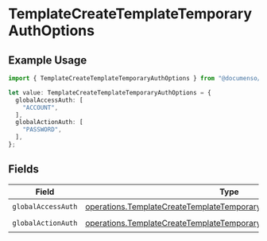 # TemplateCreateTemplateTemporaryAuthOptions

## Example Usage

```typescript
import { TemplateCreateTemplateTemporaryAuthOptions } from "@documenso/sdk-typescript/models/operations";

let value: TemplateCreateTemplateTemporaryAuthOptions = {
  globalAccessAuth: [
    "ACCOUNT",
  ],
  globalActionAuth: [
    "PASSWORD",
  ],
};
```

## Fields

| Field                                                                                                                                                      | Type                                                                                                                                                       | Required                                                                                                                                                   | Description                                                                                                                                                |
| ---------------------------------------------------------------------------------------------------------------------------------------------------------- | ---------------------------------------------------------------------------------------------------------------------------------------------------------- | ---------------------------------------------------------------------------------------------------------------------------------------------------------- | ---------------------------------------------------------------------------------------------------------------------------------------------------------- |
| `globalAccessAuth`                                                                                                                                         | [operations.TemplateCreateTemplateTemporaryGlobalAccessAuthResponse](../../models/operations/templatecreatetemplatetemporaryglobalaccessauthresponse.md)[] | :heavy_check_mark:                                                                                                                                         | N/A                                                                                                                                                        |
| `globalActionAuth`                                                                                                                                         | [operations.TemplateCreateTemplateTemporaryGlobalActionAuthResponse](../../models/operations/templatecreatetemplatetemporaryglobalactionauthresponse.md)[] | :heavy_check_mark:                                                                                                                                         | N/A                                                                                                                                                        |